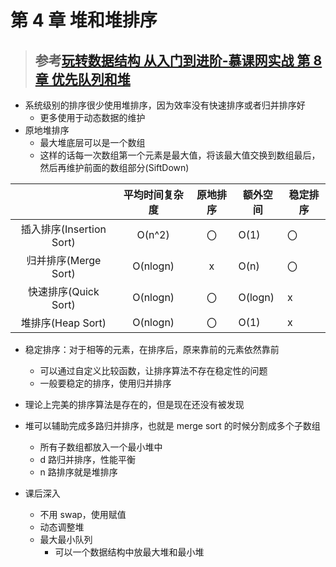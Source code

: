 # 第 4 章 堆和堆排序

> ## 参考[玩转数据结构 从入门到进阶-慕课网实战 第 8 章 优先队列和堆](notes/datastructure/Chapter8.md)

- 系统级别的排序很少使用堆排序，因为效率没有快速排序或者归并排序好
  - 更多使用于动态数据的维护
- 原地堆排序
  - 最大堆底层可以是一个数组
  - 这样的话每一次数组第一个元素是最大值，将该最大值交换到数组最后，然后再维护前面的数组部分(SiftDown)

|                          | 平均时间复杂度 | 原地排序 | 额外空间 | 稳定排序 |
| :----------------------: | :------------: | :------: | -------- | -------- |
| 插入排序(Insertion Sort) |     O(n^2)     |    〇    | O(1)     | 〇       |
|   归并排序(Merge Sort)   |    O(nlogn)    |    x     | O(n)     | 〇       |
|   快速排序(Quick Sort)   |    O(nlogn)    |    〇    | O(logn)  | x        |
|    堆排序(Heap Sort)     |    O(nlogn)    |    〇    | O(1)     | x        |

- 稳定排序：对于相等的元素，在排序后，原来靠前的元素依然靠前
  - 可以通过自定义比较函数，让排序算法不存在稳定性的问题
  - 一般要稳定的排序，使用归并排序
- 理论上完美的排序算法是存在的，但是现在还没有被发现

- 堆可以辅助完成多路归并排序，也就是 merge sort 的时候分割成多个子数组

  - 所有子数组都放入一个最小堆中
  - d 路归并排序，性能平衡
  - n 路排序就是堆排序

- 课后深入
  - 不用 swap，使用赋值
  - 动态调整堆
  - 最大最小队列
    - 可以一个数据结构中放最大堆和最小堆
